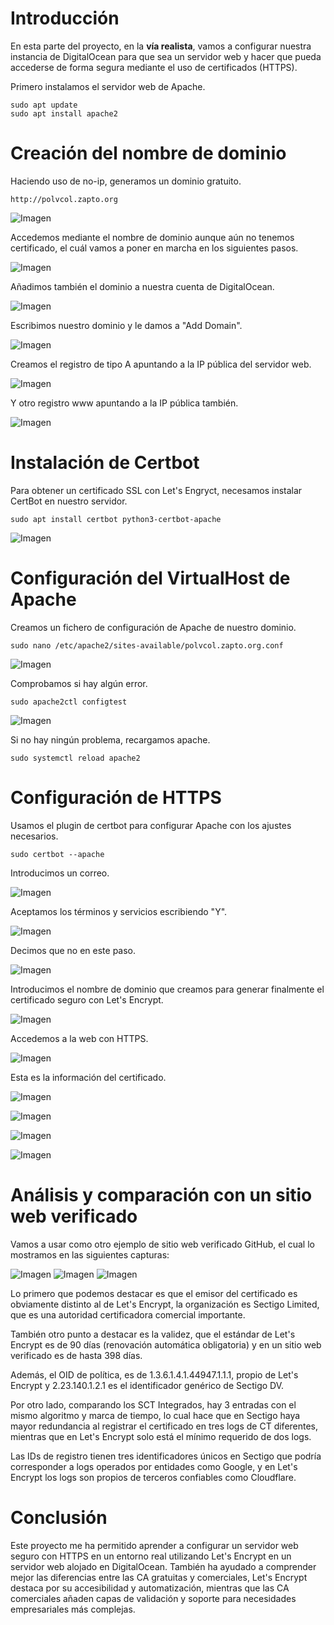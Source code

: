 # Introducción

En esta parte del proyecto, en la **vía realista**, vamos a configurar nuestra instancia de DigitalOcean para que sea un servidor web y hacer que pueda accederse de forma segura mediante el uso de certificados (HTTPS).

Primero instalamos el servidor web de Apache.

```
sudo apt update
sudo apt install apache2
```

# Creación del nombre de dominio

Haciendo uso de no-ip, generamos un dominio gratuito.

```
http://polvcol.zapto.org
```

![Imagen](images/image.png)

Accedemos mediante el nombre de dominio aunque aún no tenemos certificado, el cuál vamos a poner en marcha en los siguientes pasos.


![Imagen](images/image-1.png)

Añadimos también el dominio a nuestra cuenta de DigitalOcean.


![Imagen](images/image-2.png)

Escribimos nuestro dominio y le damos a "Add Domain".


![Imagen](images/image-3.png)


Creamos el registro de tipo A apuntando a la IP pública del servidor web.

![Imagen](images/image-4.png)

Y otro registro www apuntando a la IP pública también.

![Imagen](images/image-5.png)

# Instalación de Certbot

Para obtener un certificado SSL con Let's Engryct, necesamos instalar CertBot en nuestro servidor.

```
sudo apt install certbot python3-certbot-apache
```
![Imagen](images/image-6.png)

# Configuración del VirtualHost de Apache

Creamos un fichero de configuración de Apache de nuestro dominio.

```
sudo nano /etc/apache2/sites-available/polvcol.zapto.org.conf
```
![Imagen](images/image-7.png)

Comprobamos si hay algún error.

```
sudo apache2ctl configtest
```
![Imagen](images/image-8.png)

Si no hay ningún problema, recargamos apache.

```
sudo systemctl reload apache2
```

# Configuración de HTTPS

Usamos el plugin de certbot para configurar Apache con los ajustes necesarios.

```
sudo certbot --apache
```

Introducimos un correo.

![Imagen](images/image-9.png)

Aceptamos los términos y servicios escribiendo "Y".

![Imagen](images/image-10.png)

Decimos que no en este paso.

![Imagen](images/image-11.png)

Introducimos el nombre de dominio que creamos para generar finalmente el certificado seguro con Let's Encrypt.

![Imagen](images/image-12.png)

Accedemos a la web con HTTPS.

![Imagen](images/image-13.png)

Esta es la información del certificado.

![Imagen](images/image-14.png)

![Imagen](images/image-15.png)

![Imagen](images/image-16.png)

![Imagen](images/image-17.png)

# Análisis y comparación con un sitio web verificado

Vamos a usar como otro ejemplo de sitio web verificado GitHub, el cual lo mostramos en las siguientes capturas:

![Imagen](images/image-18.png)
![Imagen](images/image-19.png)
![Imagen](images/image-20.png)

Lo primero que podemos destacar es que el emisor del certificado es obviamente distinto al de Let's Encrypt, la organización es Sectigo Limited, que es una autoridad certificadora comercial importante.

También otro punto a destacar es la validez, que el estándar de Let's Encrypt es de 90 días (renovación automática obligatoria) y en un sitio web verificado es de hasta 398 días.

Además, el OID de política, es de 1.3.6.1.4.1.44947.1.1.1, propio de Let's Encrypt y 2.23.140.1.2.1 es el identificador genérico de Sectigo DV.

Por otro lado, comparando los SCT Integrados, hay 3 entradas con el mismo algoritmo y marca de tiempo, lo cual hace que en Sectigo haya mayor redundancia al registrar el certificado en tres logs de CT diferentes, mientras que en Let's Encrypt solo está el mínimo requerido de dos logs.

Las IDs de registro tienen tres identificadores únicos en Sectigo que podría corresponder a logs operados por entidades como Google, y en Let's Encrypt los logs son propios de terceros confiables como Cloudflare.
# Conclusión

Este proyecto me ha permitido aprender a configurar un servidor web seguro con HTTPS en un entorno real utilizando Let's Encrypt en un servidor web alojado en DigitalOcean. También ha ayudado a comprender mejor las diferencias entre las CA gratuitas y comerciales, Let's Encrypt destaca por su accesibilidad y automatización, mientras que las CA comerciales añaden capas de validación y soporte para necesidades empresariales más complejas.
